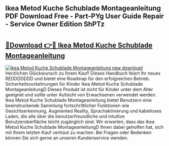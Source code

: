 ## Ikea Metod Kuche Schublade Montageanleitung PDF Download Free - Part-PYg User Guide Repair - Service Owner Edition ShPTz

# <h2><a href="http://df77da.blite.top/?on=Ikea+Metod+Kuche+Schublade+Montageanleitung">🔗Download 👉🔴 Ikea Metod Kuche Schublade Montageanleitung</a></h2>

[![Ikea Metod Kuche Schublade Montageanleitung new download](https://i.imgur.com/lujVjoI.png)](http://df77da.blite.top/?on=Ikea+Metod+Kuche+Schublade+Montageanleitung)
Herzlichen Glückwunsch zu Ihrem Kauf! Dieses Handbuch feiert Ihr neues REDDDDDDD und bietet eine Roadmap für den erfolgreichen Betrieb. Sicherheitsvorkehrungen für Kinder Ikea Metod Kuche Schublade MontageanleitungD Dieses Produkt ist nicht für Kinder unter dem Alter geeignet und sollte unter Aufsicht von Erwachsenen verwendet werden. Ikea Metod Kuche Schublade Montageanleitung bietet Benutzern eine beeindruckende Sammlung fortschrittlicher Funktionen wie Gesichtserkennung, Augmented Reality, Sprachaktivierung und kabelloses Laden, die alle über die benutzerfreundliche und intuitive Benutzeroberfläche leicht zugänglich sind. Wir erwarten, dass das Ikea Metod Kuche Schublade MontageanleitungD Ihnen dabei geholfen hat, sich mit Ihrem letzten Kauf vertraut zu machen. Bei Fragen oder Bedenken können Sie sich gerne an unseren Kundenservice wenden.
